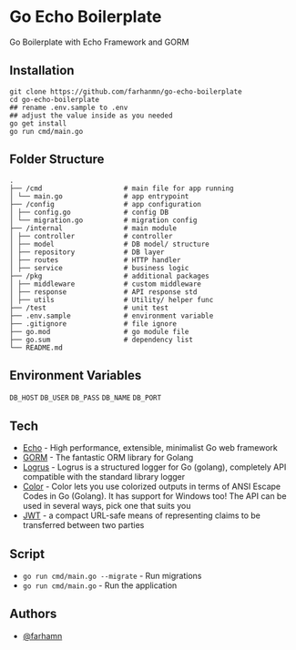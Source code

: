 # Go Echo Boilerplate

Go Boilerplate with Echo Framework and GORM

## Installation

```
git clone https://github.com/farhanmn/go-echo-boilerplate
cd go-echo-boilerplate
## rename .env.sample to .env
## adjust the value inside as you needed
go get install
go run cmd/main.go
```

## Folder Structure

```
.
├── /cmd                    # main file for app running
│ └── main.go               # app entrypoint
├── /config                 # app configuration
│ ├── config.go             # config DB
│ └── migration.go          # migration config
├── /internal               # main module
│ ├── controller            # controller
│ ├── model                 # DB model/ structure
│ ├── repository            # DB layer
│ ├── routes                # HTTP handler
│ ├── service               # business logic
├── /pkg                    # additional packages
│ ├── middleware            # custom middleware
│ ├── response              # API response std
│ ├── utils                 # Utility/ helper func
├── /test                   # unit test
├── .env.sample             # environment variable
├── .gitignore              # file ignore
├── go.mod                  # go module file
├── go.sum                  # dependency list
└── README.md
```

## Environment Variables

`DB_HOST`
`DB_USER`
`DB_PASS`
`DB_NAME`
`DB_PORT`

## Tech

- [Echo](https://echo.labstack.com/) - High performance, extensible, minimalist Go web framework
- [GORM](https://gorm.io/) - The fantastic ORM library for Golang
- [Logrus](https://github.com/sirupsen/logrus) - Logrus is a structured logger for Go (golang), completely API compatible with the standard library logger
- [Color](https://pkg.go.dev/github.com/fatih/color) - Color lets you use colorized outputs in terms of ANSI Escape Codes in Go (Golang). It has support for Windows too! The API can be used in several ways, pick one that suits you
- [JWT](https://jwt.io/) - a compact URL-safe means of representing claims to be transferred between two parties

## Script

- `go run cmd/main.go --migrate` - Run migrations
- `go run cmd/main.go` - Run the application

## Authors

- [@farhamn](https://github.com/farhanmn)
